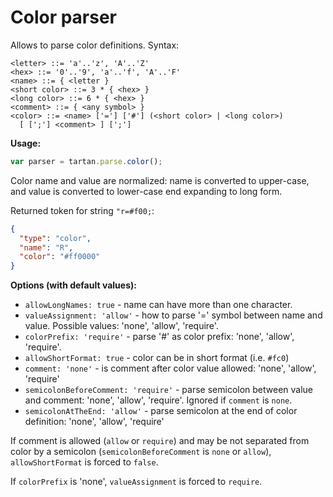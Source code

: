 # Color parser

Allows to parse color definitions. Syntax:
```bnf
<letter> ::= 'a'..'z', 'A'..'Z'
<hex> ::= '0'..'9', 'a'..'f', 'A'..'F'
<name> ::= { <letter }
<short color> ::= 3 * { <hex> }
<long color> ::= 6 * { <hex> }
<comment> ::= { <any symbol> }
<color> ::= <name> ['='] ['#'] (<short color> | <long color>) 
  [ [';'] <comment> ] [';']  
```

**Usage:** 
```javascript
var parser = tartan.parse.color();
```

Color name and value are normalized: name is converted
to upper-case, and value is converted to lower-case end
expanding to long form.

Returned token for string `"r=#f00;`:
```json
{
  "type": "color",
  "name": "R",
  "color": "#ff0000"
}
```

**Options (with default values):**

* `allowLongNames: true` - name can have more than one character.
* `valueAssignment: 'allow'` - how to parse '=' symbol between name and value.
Possible values: 'none', 'allow', 'require'.
* `colorPrefix: 'require'` - parse '#' as color prefix: 'none', 'allow', 'require'.
* `allowShortFormat: true` - color can be in short format (i.e. `#fc0`)
* `comment: 'none'` - is comment after color value allowed: 'none', 'allow', 'require'
* `semicolonBeforeComment: 'require'` - parse semicolon between value and 
comment: 'none', 'allow', 'require'. Ignored if `comment` is `none`. 
* `semicolonAtTheEnd: 'allow'` - parse semicolon at the end of color 
definition: 'none', 'allow', 'require'

If comment is allowed (`allow` or `require`) and may be not separated from color
by a semicolon (`semicolonBeforeComment` is `none` or `allow`), 
`allowShortFormat` is forced to `false`.

If `colorPrefix` is 'none', `valueAssignment` is forced to `require`.
